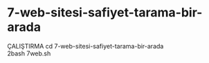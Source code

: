# 7-web-sitesi-safiyet-tarama-bir-arada

ÇALIŞTIRMA 
 cd 7-web-sitesi-safiyet-tarama-bir-arada                                                  
2bash 7web.sh
